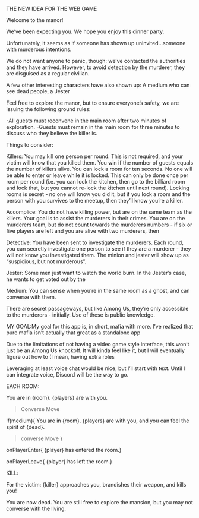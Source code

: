THE NEW IDEA FOR THE WEB GAME

Welcome to the manor!

We’ve been expecting you. We hope you enjoy this dinner party.

Unfortunately, it seems as if someone has shown up uninvited…someone with murderous intentions.

We do not want anyone to panic, though: we’ve contacted the authorities and they have arrived. However, to avoid detection by the murderer, they are disguised as a regular civilian.

A few other interesting characters have also shown up: A medium who can see dead people, a Jester

Feel free to explore the manor, but to ensure everyone’s safety, we are issuing the following ground rules:

-All guests must reconvene in the main room after two minutes of exploration.
-Guests must remain in the main room for three minutes to discuss who they believe the killer is.

Things to consider:

Killers: You may kill one person per round. This is not required, and your victim will know that you killed them.
You win if the number of guests equals the number of killers alive. 
You can lock a room for ten seconds. No one will be able to enter or leave while it is locked. This can only be done once per room per round (i.e. you can lock the kitchen, then go to the billiard room and lock that, but you cannot re-lock the kitchen until next round).
Locking rooms is secret - no one will know you did it, but if you lock a room and the person with you survives to the meetup, then they’ll know you’re a killer.

Accomplice: You do not have killing power, but are on the same team as the killers. Your goal is to assist the murderers in their crimes.
You are on the murderers team, but do not count towards the murderers numbers - if six or five players are left and you are alive with two murderers, then

Detective: You have been sent to investigate the murderers. Each round, you can secretly investigate one person to see if they are a murderer - they will not know you investigated them.
The minion and jester will show up as “suspicious, but not murderous”.

Jester: Some men just want to watch the world burn. In the Jester’s case, he wants to get voted out by the 

Medium: You can sense when you’re in the same room as a ghost, and can converse with them. 

There are secret passageways, but like Among Us, they’re only accessible to the murderers - initially. Use of these is public knowledge.

MY GOAL:My goal for this app is, in short, mafia with more. I’ve realized that pure mafia isn’t actually that great as a standalone app

Due to the limitations of not having a video game style interface, this won’t just be an Among Us knockoff. It will kinda feel like it, but I will eventually figure out how to 
(I mean, having extra roles 

Leveraging at least voice chat would be nice, but I’ll start with text. Until I can integrate voice, Discord will be the way to go.

EACH ROOM:

You are in {room}. {players} are with you.

>Converse
>Move

if(medium){
You are in {room}. {players} are with you, and you can feel the spirit of {dead}.

>converse
>Move
>}

onPlayerEnter{
{player} has entered the room.}

onPlayerLeave{
{player} has left the room.}

KILL:



For the victim:
{killer} approaches you, brandishes their weapon, and kills you!

You are now dead. You are still free to explore the mansion, but you may not converse with the living.